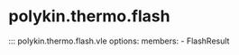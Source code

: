 # polykin.thermo.flash

::: polykin.thermo.flash.vle
    options:
        members:
            - FlashResult
